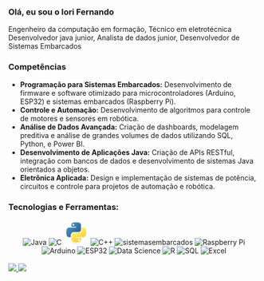 ### Olá, eu sou o Iori Fernando
Engenheiro da computação em formação, 
Técnico em eletrotécnica<br>
Desenvolvedor java junior,
Analista de dados junior, Desenvolvedor de Sistemas Embarcados


### Competências

- **Programação para Sistemas Embarcados:** Desenvolvimento de firmware e software otimizado para microcontroladores (Arduino, ESP32) e sistemas embarcados (Raspberry Pi).
- **Controle e Automação:** Desenvolvimento de algoritmos para controle de motores e sensores em robótica.
- **Análise de Dados Avançada:** Criação de dashboards, modelagem preditiva e análise de grandes volumes de dados utilizando SQL, Python, e Power BI.
- **Desenvolvimento de Aplicações Java:** Criação de APIs RESTful, integração com bancos de dados e desenvolvimento de sistemas Java orientados a objetos.
- **Eletrônica Aplicada:** Design e implementação de sistemas de potência, circuitos e controle para projetos de automação e robótica.


### Tecnologias e Ferramentas:
<div style="text-align: center;">
  <img alt="Java" height="50" width="50" src="https://www.svgrepo.com/show/184143/java.svg">
  <img alt="C" height="50" width="50" src="https://cdn.worldvectorlogo.com/logos/c-1.svg">
  <img alt="Python" height="50" width="50" src="https://raw.githubusercontent.com/devicons/devicon/master/icons/python/python-original.svg">
  <img alt="C++" height="50" width="50" src="https://raw.githubusercontent.com/jmnote/z-icons/master/svg/cpp.svg">
  <img alt="sistemasembarcados" height="50" width="50" src="https://cdn-icons-png.flaticon.com/128/7459/7459355.png">
  <img alt="Raspberry Pi" height="50" width="50" src="https://upload.wikimedia.org/wikipedia/en/thumb/c/cb/Raspberry_Pi_Logo.svg/1024px-Raspberry_Pi_Logo.svg.png">
  <img alt="Arduino" height="50" width="50" src="https://upload.wikimedia.org/wikipedia/commons/thumb/8/87/Arduino_Logo.svg/720px-Arduino_Logo.svg.png">
  <img alt="ESP32" height="50" width="50" src="https://domoticx.com/wp-content/uploads/2016/12/ESP32-chip-icon.png">
    <img alt="Data Science" height="50" width="50" src="https://cdn-icons-png.flaticon.com/128/2821/2821637.png">
  <img alt="R" height="50" width="50" src="https://upload.wikimedia.org/wikipedia/commons/thumb/1/1b/R_logo.svg/724px-R_logo.svg.png">
  <img alt="SQL" height="50" width="50" src="https://www.svgrepo.com/show/331760/sql-database-generic.svg">
  <img alt="Excel" height="50" width="50" src="https://upload.wikimedia.org/wikipedia/commons/thumb/7/73/Microsoft_Excel_2013-2019_logo.svg/1200px-Microsoft_Excel_2013-2019_logo.svg.png">
</div>




<br>

<div>
  <a href="https://github.com/IoriFernando">
    <img height=150 src="https://github-readme-stats.vercel.app/api?username=IoriFernando&show_icons=true&theme=dark"/>
    <img height=150 src="https://github-readme-stats.vercel.app/api/top-langs/?username=IoriFernando&layout=compact">
  </a>
</div>

